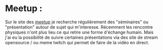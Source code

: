 # Meetup :

Sur le site des [meetup](https://www.meetup.com/) je recherche régulièrement des "séminaires" ou "présentation" autour de sujet qui m'interesse.
Récemment les rencontre physiques n'ont plus lieu ce qui retire une forme d'échange humain. 
Mais j'ai eu la possibilité de suivre certaines présentations via des site de stream opensource / ou meme twitch qui permet de faire de la vidéo en direct.


